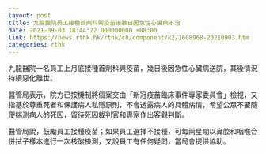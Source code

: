 ```yaml
---
layout: post
title: 九龍醫院員工接種首劑科興疫苗後數日因急性心臟病不治
date: 2021-09-03 18:44:22.000000000 +08:00
link: https://news.rthk.hk/rthk/ch/component/k2/1608968-20210903.htm
categories: rthk
---
```


九龍醫院一名員工上月底接種首劑科興疫苗，幾日後因急性心臟病送院，其後情況持續惡化離世。

醫管局表示，院方已按機制將個案交由「新冠疫苗臨床事件專家委員會」檢視，又指基於尊重死者和保護病人私隱原則，不會透露病人的具體病情，希望公眾不要隨便揣測病人的死因，留待死因裁判官和專家作出客觀判斷。

醫管局說，鼓勵員工接種疫苗；如果員工選擇不接種，可每兩星期以鼻腔和咽喉合併拭子樣本進行一次核酸檢測，又說員工有任何疑問，當局會提供協助。
